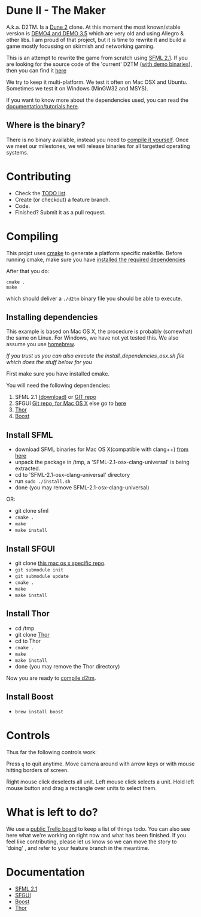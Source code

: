 Dune II - The Maker
===================
A.k.a. D2TM. Is a [Dune 2](http://en.wikipedia.org/wiki/Dune_II) clone. At this moment the most known/stable version is [DEMO4 and DEMO 3.5](http://dune2themaker.fundynamic.com/?page_id=11) which are very old and using
Allegro & other libs. I am proud of that project, but it is time to rewrite it and build a game mostly focussing on skirmish
and networking gaming.

This is an attempt to rewrite the game from scratch using [SFML 2.1](http://www.sfml-dev.org/resources.php). If you are looking for the source code of the 'current' D2TM ([with demo binaries](http://dune2themaker.fundynamic.com/downloads/)), then you can find it [here](https://github.com/stefanhendriks/Dune-II---The-Maker/tree/d2tm_allegro)

We try to keep it multi-platform. We test it often on Mac OSX and Ubuntu. Sometimes we test it
on Windows (MinGW32 and MSYS).

If you want to know more about the dependencies used, you can read the [documentation/tutorials here](#documentation).

Where is the binary?
--------------------
There is no binary available, instead you need to [compile it yourself](#compiling). Once we meet our milestones, we will release binaries for all targetted operating systems.

Contributing
============
- Check the [TODO list](#tododoingdone). 
- Create (or checkout) a feature branch. 
- Code. 
- Finished? Submit it as a pull request.

Compiling
=========
This projct uses [cmake](http://www.cmake.org/) to generate a platform specific makefile. 
Before running cmake, make sure you have [installed the required dependencies](#installing-dependencies)

After that you do:

```
cmake .
make
```

which should deliver a ```./d2tm``` binary file you should be able to execute. 

Installing dependencies
-----------------------
This example is based on Mac OS X, the procedure is probably (somewhat) the same on Linux. For Windows, we have not yet tested this. We also assume you use [homebrew](http://brew.sh/).

_If you trust us you can also execute the install_dependencies_osx.sh file which does the stuff below for you_


First make sure you have installed cmake.

You will need the following dependencies:

1. SFML 2.1 [(download)](http://www.sfml-dev.org/download/sfml/2.1/) or [GIT repo](https://github.com/LaurentGomila/SFML)
2. SFGUI [Git repo, for Mac OS X](https://github.com/stefanhendriks/SFGUI/tree/fix-mac-osx-compiling) else go to [here](https://github.com/TankOs/SFGUI)
3. [Thor](https://github.com/Bromeon/Thor)
4. [Boost](http://www.boost.org/users/download/)

Install SFML
------------
- download SFML binaries for Mac OS X(compatible with clang++) [from here](http://www.sfml-dev.org/download/sfml/2.1/)
- unpack the package in /tmp, a 'SFML-2.1-osx-clang-universal' is being extracted.
- cd to 'SFML-2.1-osx-clang-universal' directory
- run ```sudo ./install.sh```
- done (you may remove SFML-2.1-osx-clang-universal)

OR:

- git clone sfml
- `cmake .`
- `make`
- `make install`

Install SFGUI
-------------
- git clone [this mac os x specific repo](https://github.com/stefanhendriks/SFGUI/tree/fix-mac-osx-compiling).
- `git submodule init`
- `git submodule update`
- `cmake .`
- `make`
- `make install`


Install Thor
------------
- cd /tmp
- git clone [Thor](https://github.com/Bromeon/Thor)
- cd to Thor
- `cmake .`
- `make`
- `make install`
- done (you may remove the Thor directory)

Now you are ready to [compile d2tm](#compiling).

Install Boost
-------------
- `brew install boost`


Controls
========
Thus far the following controls work:

Press `q` to quit anytime.
Move camera around with arrow keys or with mouse hitting borders of screen.

Right mouse click deselects all unit.
Left mouse click selects a unit.
Hold left mouse button and drag a rectangle over units to select them.

What is left to do?
===================
We use a [public Trello board](https://trello.com/b/3he26cm4/dune-ii-the-maker) to keep a list of things todo. You can also see here what we're working on right now and what has been finished. If you feel like contributing, please let us know so we can move the story to 'doing' , and refer to your feature branch in the meantime.

Documentation
=============
- [SFML 2.1](http://www.sfml-dev.org/tutorials/2.1/)
- [SFGUI](http://sfgui.sfml-dev.de/p/docs)
- [Boost](http://www.boost.org/doc/)
- [Thor](http://www.bromeon.ch/libraries/thor/v2.0/doc/index.html)
